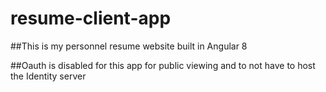 # resume-client-app

##This is my personnel resume website built in Angular 8

##Oauth is disabled for this app for public viewing and to not have to host the Identity server
